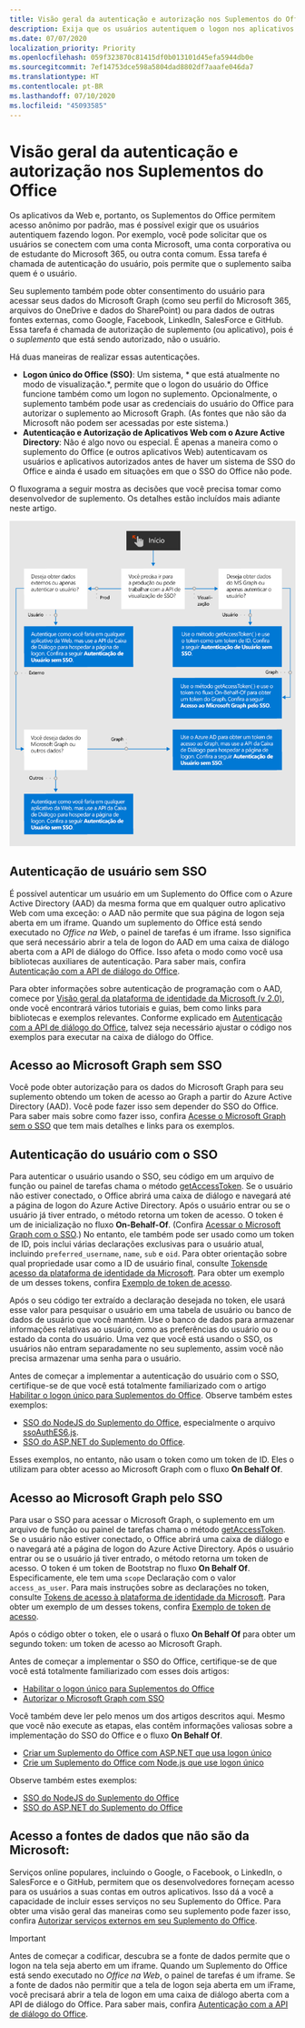 ```yaml
---
title: Visão geral da autenticação e autorização nos Suplementos do Office
description: Exija que os usuários autentiquem o logon nos aplicativos Web e suplementos do Office.
ms.date: 07/07/2020
localization_priority: Priority
ms.openlocfilehash: 059f323870c81415df0b013101d45efa5944db0e
ms.sourcegitcommit: 7ef14753dce598a5804dad8802df7aaafe046da7
ms.translationtype: HT
ms.contentlocale: pt-BR
ms.lasthandoff: 07/10/2020
ms.locfileid: "45093585"
---
```

# <a name="overview-of-authentication-and-authorization-in-office-add-ins"></a>Visão geral da autenticação e autorização nos Suplementos do Office

Os aplicativos da Web e, portanto, os Suplementos do Office permitem acesso anônimo por padrão, mas é possível exigir que os usuários autentiquem fazendo logon. Por exemplo, você pode solicitar que os usuários se conectem com uma conta Microsoft, uma conta corporativa ou de estudante do Microsoft 365, ou outra conta comum. Essa tarefa é chamada de autenticação do usuário, pois permite que o suplemento saiba quem é o usuário.

Seu suplemento também pode obter consentimento do usuário para acessar seus dados do Microsoft Graph (como seu perfil do Microsoft 365, arquivos do OneDrive e dados do SharePoint) ou para dados de outras fontes externas, como Google, Facebook, LinkedIn, SalesForce e GitHub. Essa tarefa é chamada de autorização de suplemento (ou aplicativo), pois é o *suplemento* que está sendo autorizado, não o usuário.

Há duas maneiras de realizar essas autenticações.

- **Logon único do Office (SSO)**: Um sistema, * que está atualmente no modo de visualização.*, permite que o logon do usuário do Office funcione também como um logon no suplemento. Opcionalmente, o suplemento também pode usar as credenciais do usuário do Office para autorizar o suplemento ao Microsoft Graph. (As fontes que não são da Microsoft não podem ser acessadas por este sistema.)
- **Autenticação e Autorização de Aplicativos Web com o Azure Active Directory**: Não é algo novo ou especial. É apenas a maneira como o suplemento do Office (e outros aplicativos Web) autenticavam os usuários e aplicativos autorizados antes de haver um sistema de SSO do Office e ainda é usado em situações em que o SSO do Office não pode.

O fluxograma a seguir mostra as decisões que você precisa tomar como desenvolvedor de suplemento. Os detalhes estão incluídos mais adiante neste artigo.

![Uma imagem mostrando um fluxograma de decisão para habilitar a autenticação e a autorização nos suplementos do Office](../images/authflowchart.png)

## <a name="user-authentication-without-sso"></a>Autenticação de usuário sem SSO

É possível autenticar um usuário em um Suplemento do Office com o Azure Active Directory (AAD) da mesma forma que em qualquer outro aplicativo Web com uma exceção: o AAD não permite que sua página de logon seja aberta em um iframe. Quando um suplemento do Office está sendo executado no *Office na Web*, o painel de tarefas é um iframe. Isso significa que será necessário abrir a tela de logon do AAD em uma caixa de diálogo aberta com a API de diálogo do Office. Isso afeta o modo como você usa bibliotecas auxiliares de autenticação. Para saber mais, confira [Autenticação com a API de diálogo do Office](auth-with-office-dialog-api.md).

Para obter informações sobre autenticação de programação com o AAD, comece por [Visão geral da plataforma de identidade da Microsoft (v 2.0)](/azure/active-directory/develop/v2-overview), onde você encontrará vários tutoriais e guias, bem como links para bibliotecas e exemplos relevantes. Conforme explicado em [Autenticação com a API de diálogo do Office](auth-with-office-dialog-api.md), talvez seja necessário ajustar o código nos exemplos para executar na caixa de diálogo do Office.

## <a name="access-to-microsoft-graph-without-sso"></a>Acesso ao Microsoft Graph sem SSO

Você pode obter autorização para os dados do Microsoft Graph para seu suplemento obtendo um token de acesso ao Graph a partir do Azure Active Directory (AAD). Você pode fazer isso sem depender do SSO do Office. Para saber mais sobre como fazer isso, confira [Acesse o Microsoft Graph sem o SSO](authorize-to-microsoft-graph-without-sso.md) que tem mais detalhes e links para os exemplos.

## <a name="user-authentication-with-sso"></a>Autenticação do usuário com o SSO

Para autenticar o usuário usando o SSO, seu código em um arquivo de função ou painel de tarefas chama o método [getAccessToken](/javascript/api/office-runtime/officeruntime.auth#getaccesstoken-options-). Se o usuário não estiver conectado, o Office abrirá uma caixa de diálogo e navegará até a página de logon do Azure Active Directory. Após o usuário entrar ou se o usuário já tiver entrado, o método retorna um token de acesso. O token é um de inicialização no fluxo **On-Behalf-Of**. (Confira [Acessar o Microsoft Graph com o SSO](#access-to-microsoft-graph-with-sso).) No entanto, ele também pode ser usado como um token de ID, pois inclui várias declarações exclusivas para o usuário atual, incluindo `preferred_username`, `name`, `sub` e `oid`. Para obter orientação sobre qual propriedade usar como a ID de usuário final, consulte [Tokensde acesso da plataforma de identidade da Microsoft](https://docs.microsoft.com/azure/active-directory/develop/access-tokens#payload-claims). Para obter um exemplo de um desses tokens, confira [Exemplo de token de acesso](sso-in-office-add-ins.md#example-access-token).

Após o seu código ter extraído a declaração desejada no token, ele usará esse valor para pesquisar o usuário em uma tabela de usuário ou banco de dados de usuário que você mantém. Use o banco de dados para armazenar informações relativas ao usuário, como as preferências do usuário ou o estado da conta do usuário. Uma vez que você está usando o SSO, os usuários não entram separadamente no seu suplemento, assim você não precisa armazenar uma senha para o usuário.

Antes de começar a implementar a autenticação do usuário com o SSO, certifique-se de que você está totalmente familiarizado com o artigo [Habilitar o logon único para Suplementos do Office](sso-in-office-add-ins.md). Observe também estes exemplos:

- [SSO do NodeJS do Suplemento do Office](https://github.com/OfficeDev/Office-Add-in-NodeJS-SSO), especialmente o arquivo [ssoAuthES6.js](https://github.com/OfficeDev/Office-Add-in-NodeJS-SSO/blob/master/Complete/public/javascripts/ssoAuthES6.js).
- [SSO do ASP.NET do Suplemento do Office](https://github.com/OfficeDev/Office-Add-in-ASPNET-SSO).

Esses exemplos, no entanto, não usam o token como um token de ID. Eles o utilizam para obter acesso ao Microsoft Graph com o fluxo **On Behalf Of**.

## <a name="access-to-microsoft-graph-with-sso"></a>Acesso ao Microsoft Graph pelo SSO

Para usar o SSO para acessar o Microsoft Graph, o suplemento em um arquivo de função ou painel de tarefas chama o método [getAccessToken](/javascript/api/office-runtime/officeruntime.auth#getaccesstoken-options-). Se o usuário não estiver conectado, o Office abrirá uma caixa de diálogo e o navegará até a página de logon do Azure Active Directory. Após o usuário entrar ou se o usuário já tiver entrado, o método retorna um token de acesso. O token é um token de Bootstrap no fluxo **On Behalf Of**. Especificamente, ele tem uma `scope` Declaração com o valor `access_as_user`. Para mais instruções sobre as declarações no token, consulte [Tokens de acesso à plataforma de identidade da Microsoft](https://docs.microsoft.com/azure/active-directory/develop/access-tokens#payload-claims). Para obter um exemplo de um desses tokens, confira [Exemplo de token de acesso](sso-in-office-add-ins.md#example-access-token).

Após o código obter o token, ele o usará o fluxo **On Behalf Of** para obter um segundo token: um token de acesso ao Microsoft Graph.

Antes de começar a implementar o SSO do Office, certifique-se de que você está totalmente familiarizado com esses dois artigos:

- [Habilitar o logon único para Suplementos do Office](sso-in-office-add-ins.md)
- [Autorizar o Microsoft Graph com SSO](authorize-to-microsoft-graph.md)

Você também deve ler pelo menos um dos artigos descritos aqui. Mesmo que você não execute as etapas, elas contêm informações valiosas sobre a implementação do SSO do Office e o fluxo **On Behalf Of**. 

- [Criar um Suplemento do Office com ASP.NET que usa logon único](create-sso-office-add-ins-aspnet.md)
- [Crie um Suplemento do Office com Node.js que use logon único](create-sso-office-add-ins-nodejs.md)

Observe também estes exemplos:

- [SSO do NodeJS do Suplemento do Office](https://github.com/OfficeDev/Office-Add-in-NodeJS-SSO)
- [SSO do ASP.NET do Suplemento do Office](https://github.com/OfficeDev/Office-Add-in-ASPNET-SSO)

## <a name="access-to-non-microsoft-data-sources"></a>Acesso a fontes de dados que não são da Microsoft:

Serviços online populares, incluindo o Google, o Facebook, o LinkedIn, o SalesForce e o GitHub, permitem que os desenvolvedores forneçam acesso para os usuários a suas contas em outros aplicativos. Isso dá a você a capacidade de incluir esses serviços no seu Suplemento do Office. Para obter uma visão geral das maneiras como seu suplemento pode fazer isso, confira [Autorizar serviços externos em seu Suplemento do Office](auth-external-add-ins.md).

> [!IMPORTANT]
> Antes de começar a codificar, descubra se a fonte de dados permite que o logon na tela seja aberto em um iframe. Quando um Suplemento do Office está sendo executado no *Office na Web*, o painel de tarefas é um iframe. Se a fonte de dados não permitir que a tela de logon seja aberta em um iFrame, você precisará abrir a tela de logon em uma caixa de diálogo aberta com a API de diálogo do Office. Para saber mais, confira [Autenticação com a API de diálogo do Office](auth-with-office-dialog-api.md).
